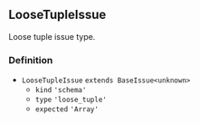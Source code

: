 LooseTupleIssue
---------------

Loose tuple issue type.

### Definition

*   `LooseTupleIssue` `extends BaseIssue<unknown>`
    *   `kind` `'schema'`
    *   `type` `'loose_tuple'`
    *   `expected` `'Array'`